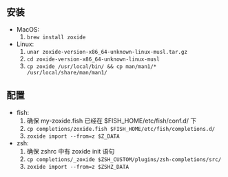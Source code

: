 ## 安装

- MacOS:
  1. `brew install zoxide`
- Linux:
  1. `unar zoxide-version-x86_64-unknown-linux-musl.tar.gz`
  2. `cd zoxide-version-x86_64-unknown-linux-musl`
  3. `cp zoxide /usr/local/bin/ && cp man/man1/* /usr/local/share/man/man1/`

## 配置

- fish:
  1. 确保 my-zoxide.fish 已经在 $FISH_HOME/etc/fish/conf.d/ 下
  2. `cp completions/zoxide.fish $FISH_HOME/etc/fish/completions.d/`
  3. `zoxide import --from=z $Z_DATA`
- zsh:
  1. 确保 zshrc 中有 zoxide init 语句
  2. `cp completions/_zoxide $ZSH_CUSTOM/plugins/zsh-completions/src/`
  3. `zoxide import --from=z $ZSHZ_DATA`
